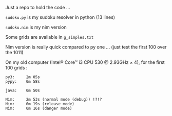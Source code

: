 Just a repo to hold the code ...

`sudoku.py` is my sudoku resolver in python (13 lines)

`sudoku.nim` is my nim version

Some grids are available in `g_simples.txt`

Nim version is really quick compared to py one ...
(just test the first 100 over the 1011)

On my old computer (Intel® Core™ i3 CPU 530 @ 2.93GHz × 4), for the first 100 grids :

```
py3:     2m 05s
pypy:    0m 58s

java:    0m 50s

Nim:     2m 53s (normal mode (debug)) !?!?
Nim:     0m 19s (release mode)
Nim:     0m 16s (danger mode)
```
